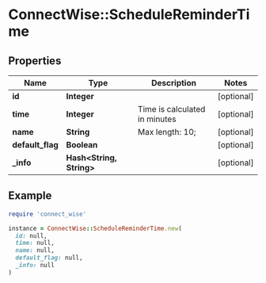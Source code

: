 # ConnectWise::ScheduleReminderTime

## Properties

| Name | Type | Description | Notes |
| ---- | ---- | ----------- | ----- |
| **id** | **Integer** |  | [optional] |
| **time** | **Integer** | Time is calculated in minutes | [optional] |
| **name** | **String** |  Max length: 10; | [optional] |
| **default_flag** | **Boolean** |  | [optional] |
| **_info** | **Hash&lt;String, String&gt;** |  | [optional] |

## Example

```ruby
require 'connect_wise'

instance = ConnectWise::ScheduleReminderTime.new(
  id: null,
  time: null,
  name: null,
  default_flag: null,
  _info: null
)
```

